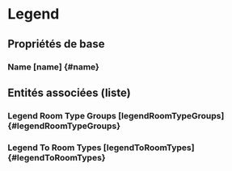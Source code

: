 #  Legend
<!--- THIS FILE IS GENERATED PLEASE DO NOT EDIT IT DIRECTLY --->



## Propriétés de base

### Name [name] {#name}
        




## Entités associées (liste)

###  Legend Room Type Groups [legendRoomTypeGroups] {#legendRoomTypeGroups}
        

###  Legend To Room Types [legendToRoomTypes] {#legendToRoomTypes}
        




